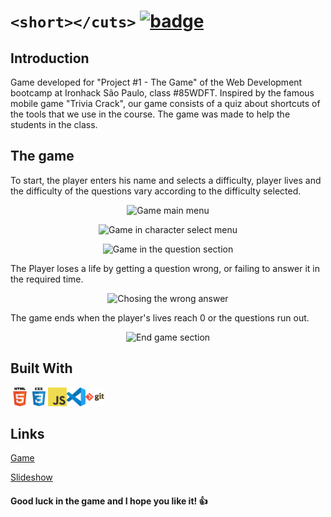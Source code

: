 # `<short></cuts>` [![badge]][link]

## Introduction

Game developed for "Project #1 - The Game" of the Web Development bootcamp at Ironhack São Paulo, class #85WDFT.
Inspired by the famous mobile game "Trivia Crack", our game consists of a quiz about shortcuts of the tools that we use in the course.
The game was made to help the students in the class.

## The game

To start, the player enters his name and selects a difficulty, player lives and the difficulty of the questions vary according to the difficulty selected.

<p align="center">
  <img src="https://i.imgur.com/S0qeDmd.png" alt="Game main menu"/>
</p>

<p align="center">
  <img src="https://i.imgur.com/CwVA7Mm.png" alt="Game in character select menu"/>
</p>

<p align="center">
  <img src="https://i.imgur.com/NPDDmhh.png" alt="Game in the question section"/>
</p>

The Player loses a life by getting a question wrong, or failing to answer it in the required time.

<p align="center">
  <img src="https://i.imgur.com/vTc9AOp.png" alt="Chosing the wrong answer"/>
</p>

The game ends when the player's lives reach 0 or the questions run out.

<p align="center">
  <img src="https://i.imgur.com/gMvaUId.png" alt="End game section"/>
</p>

## **Built With**

<code><img height="30" src="https://raw.githubusercontent.com/github/explore/80688e429a7d4ef2fca1e82350fe8e3517d3494d/topics/html/html.png"></code><code><img height="30" src="https://raw.githubusercontent.com/github/explore/80688e429a7d4ef2fca1e82350fe8e3517d3494d/topics/css/css.png"></code><code><img height="30" src="https://raw.githubusercontent.com/github/explore/80688e429a7d4ef2fca1e82350fe8e3517d3494d/topics/javascript/javascript.png"></code><code><img height="30" src="https://raw.githubusercontent.com/github/explore/80688e429a7d4ef2fca1e82350fe8e3517d3494d/topics/visual-studio-code/visual-studio-code.png"></code><code><img height="30" src="https://raw.githubusercontent.com/github/explore/80688e429a7d4ef2fca1e82350fe8e3517d3494d/topics/git/git.png"></code>

## Links

<a href="https://vitorhumoreira.github.io/short-cuts" target="_blank">Game</a>

<a href="https://www.canva.com/design/DAFKWJTJfSA/OogDAnqZ39Sjm_UGCOmlMw/view?utm_content=DA[…]m_campaign=designshare&utm_medium=link2&utm_source=sharebutton" target="_blank">Slideshow</a>

#### Good luck in the game and I hope you like it! 👍

[badge]: https://i.imgur.com/YxaQX63.png
[link]: https://vitorhumoreira.github.io/short-cuts
